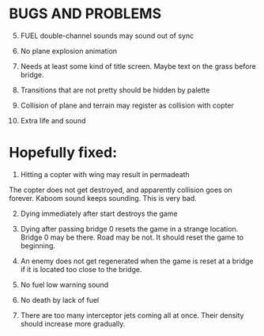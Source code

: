 BUGS AND PROBLEMS
=================

5. FUEL double-channel sounds may sound out of sync

6. No plane explosion animation 

10. Needs at least some kind of title screen. Maybe text on the grass
before bridge.

11. Transitions that are not pretty should be hidden by palette

12. Collision of plane and terrain may register as collision with copter

13. Extra life and sound

Hopefully fixed:
================

1. Hitting a copter with wing may result in permadeath
  
The copter does not get destroyed, and apparently collision goes on forever.
Kaboom sound keeps sounding. This is very bad.

2. Dying immediately after start destroys the game

3. Dying after passing bridge 0 resets the game in a strange location. 
Bridge 0 may be there. Road may be not. It should reset the game to beginning.

4. An enemy does not get regenerated when the game is reset at a bridge if it
is located too close to the bridge.

8. No fuel low warning sound

9. No death by lack of fuel

7. There are too many interceptor jets coming all at once. Their density
should increase more gradually.

